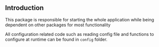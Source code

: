 ## Introduction
This package is responsible for starting the whole application while being dependent on other packages for most functionality

All configuration related code such as reading config file and functions to configure at runtime can be found in `config` folder.
